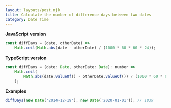 ```yaml
---
layout: layouts/post.njk
title: Calculate the number of difference days between two dates
category: Date Time
---
```


**JavaScript version**

```js
const diffDays = (date, otherDate) =>
	Math.ceil(Math.abs(date - otherDate) / (1000 * 60 * 60 * 24));
```

**TypeScript version**

```js
const diffDays = (date: Date, otherDate: Date): number =>
	Math.ceil(
		Math.abs(date.valueOf() - otherDate.valueOf()) / (1000 * 60 * 60 * 24),
	);
```

**Examples**

```js
diffDays(new Date('2014-12-19'), new Date('2020-01-01')); // 1839
```
